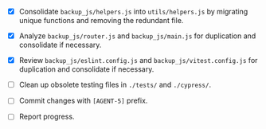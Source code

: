 - [x] Consolidate `backup_js/helpers.js` into `utils/helpers.js` by migrating unique functions and removing the redundant file.
- [x] Analyze `backup_js/router.js` and `backup_js/main.js` for duplication and consolidate if necessary.
- [x] Review `backup_js/eslint.config.js` and `backup_js/vitest.config.js` for duplication and consolidate if necessary.
- [ ] Clean up obsolete testing files in `./tests/` and `./cypress/`.
- [ ] Commit changes with `[AGENT-5]` prefix.
- [ ] Report progress.

